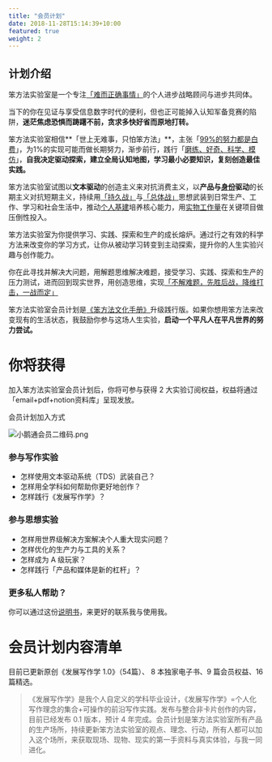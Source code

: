 ```yaml
---
title: "会员计划"
date: 2018-11-28T15:14:39+10:00
featured: true
weight: 2
---
```


## 计划介绍


笨方法实验室是一个专注[「难而正确事情」](http://newsletter.hardwaylab.com/issues/issue-697912)的个人进步战略顾问与进步共同体。


当下的你在见证与享受信息数字时代的便利，但也正可能掉入认知军备竞赛的陷阱，**迷茫焦虑恐惧而踌躇不前，贪求多快好省而原地打转。**


笨方法实验室相信**「世上无难事，只怕笨方法」**，主张「[99%的努力都是白费](http://newsletter.hardwaylab.com/issues/99-687478)」，为1%的实现可能而做长期努力，渐步前行，践行「[磨练、好奇、科学、模仿](https://www.yuque.com/hardwaylab/book/uirvfl)」，**自我决定驱动探索，建立全局认知地图，学习最小必要知识，复刻创造最佳实践。**


笨方法实验室试图以**文本驱动**的创造主义来对抗消费主义，以**产品与**[**身份**](http://newsletter.hardwaylab.com/issues/issue-727965)**驱动**的长期主义对抗短期主义，持续用[「持久战」](http://newsletter.hardwaylab.com/issues/3-718115)与[「总体战」](http://newsletter.hardwaylab.com/issues/3-710518)思想武装到日常生产、工作、学习和社会生活中，推动[个人基建](http://newsletter.hardwaylab.com/issues/issue-721779)培养核心能力，用[实物工作量](http://newsletter.hardwaylab.com/issues/2-725333)在关键项目做压倒性投入。


笨方法实验室为你提供学习、实践、探索和生产的成长熔炉。通过行之有效的科学方法来改变你的学习方式，让你从被动学习转变到主动探索，提升你的人生实验兴趣与创作能力。


你在此寻找并解决大问题，用解题思维解决难题，接受学习、实践、探索和生产的压力测试，进而回到现实世界，用创造思维，实现[「不解难题，先胜后战，降维打击，一战而定」](http://newsletter.hardwaylab.com/issues/issue-697912)


笨方法实验室会员计划是[《笨方法文化手册》](https://www.yuque.com/hardwaylab/book)升级践行版。如果你想用笨方法来改变现有的生活状态，我鼓励你参与这场人生实验，**启动一个平凡人在平凡世界的努力尝试。**


# 你将获得


加入笨方法实验室会员计划后，你将可参与获得 2 大实验订阅权益，权益将通过「email+pdf+notion资料库」呈现发放。
​

会员计划加入方式
​

![小鹅通会员二维码.png](https://cdn.nlark.com/yuque/0/2021/png/87881/1633751008387-5bb8ac09-5261-4383-8297-457b8696cfa2.png#clientId=ud1cd15e1-0c4b-4&from=drop&id=u61787382&margin=%5Bobject%20Object%5D&name=%E5%B0%8F%E9%B9%85%E9%80%9A%E4%BC%9A%E5%91%98%E4%BA%8C%E7%BB%B4%E7%A0%81.png&originHeight=160&originWidth=160&originalType=binary&ratio=1&size=3025&status=done&style=none&taskId=u05575a0b-9403-437e-af3b-89d1197bffa)


### 参与写作实验


- 怎样使用文本驱动系统（TDS）武装自己？
- 怎样用全学科如何帮助你更好地创作？
- 怎样践行《发展写作学》？



### 参与思想实验


- 怎样用世界级解决方案解决个人重大现实问题？
- 怎样优化的生产力与工具的关系？
- 怎样成为 A 级玩家？
- 怎样践行「产品和媒体是新的杠杆」？



### 更多私人帮助？


你可以通过这份[说明书](https://www.yuque.com/hardwaylab/hbcnfeat/fpu2rg)，来更好的联系我与使用我。


# 会员计划内容清单


目前已更新原创《发展写作学 1.0》（54篇）、 8 本独家电子书、9 篇会员权益、16 篇精选。
​

> 《发展写作学》是我个人自定义的学科毕业设计，《发展写作学》=个人化写作理念的集合+可操作的前沿写作实践。发布与整合非卡片创作的内容，目前已经发布 0.1 版本，预计 4 年完成。会员计划是笨方法实验室所有产品的生产场所，持续更新笨方法实验室的观点、理念、行动，所有人都可以加入这个场所，来获取现场、现物、现实的第一手资料与真实体验，与我一同进化。